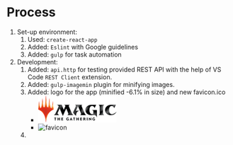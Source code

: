 # Process
1. Set-up environment:
   1. Used: `create-react-app`
   2. Added: `Eslint` with Google guidelines
   3. Added: `gulp` for task automation
2. Development:
   1. Added: `api.http` for testing provided REST API with the help of VS Code `REST Client` extension.
   2. Added: `gulp-imagemin` plugin for minifying images.
   3. Added: logo for the app (minified -6.1% in size) and new favicon.ico
      * ![logo](/src/images/minified/MTGlogo.png)
      * ![favicon](public/favicon.ico)
   4.